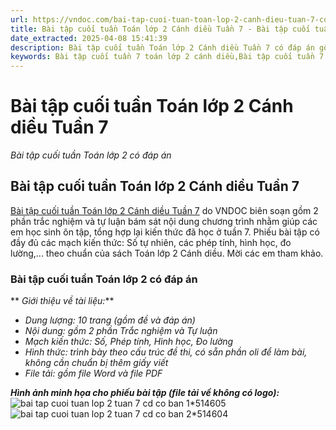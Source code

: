 ```yaml
---
url: https://vndoc.com/bai-tap-cuoi-tuan-toan-lop-2-canh-dieu-tuan-7-co-ban-307061
title: Bài tập cuối tuần Toán lớp 2 Cánh diều Tuần 7 - Bài tập cuối tuần Toán lớp 2 có đáp án - VnDoc.com
date_extracted: 2025-04-08 15:41:39
description: Bài tập cuối tuần Toán lớp 2 Cánh diều Tuần 7 có đáp án gồm Trắc nghiệm và tự luận, theo sát chương trình học trên lớp do VNDOC biên soạn. Mời các em tham khảo.
keywords: Bài tập cuối tuần 7 toán lớp 2 cánh diều,Bài tập cuối tuần 7 toán lớp 2 cánh diều cơ bản,Bài tập cuối tuần 7 toán lớp 2,Bài tập cuối tuần 7 toán lớp 2 CD,Phiếu cuối tuần 7 toán lớp 2 cánh diều,Phiếu cuối tuần 7 toán lớp 2,Phiếu cuối tuần 7 toán lớp 2 cơ bản,Phiếu cuối tuần 7 toán lớp 2 CD
---
```


# Bài tập cuối tuần Toán lớp 2 Cánh diều Tuần 7
 _Bài tập cuối tuần Toán lớp 2 có đáp án_
## Bài tập cuối tuần Toán lớp 2 Cánh diều Tuần 7
[Bài tập cuối tuần Toán lớp 2 Cánh diều Tuần 7](<https://vndoc.com/bai-tap-cuoi-tuan-toan-lop-2-canh-dieu-tuan-7-co-ban-307061>) do VNDOC biên soạn gồm 2 phần trắc nghiệm và tự luận bám sát nội dung chương trình nhằm giúp các em học sinh ôn tập, tổng hợp lại kiến thức đã học ở tuần 7. Phiếu bài tập có đầy đủ các mạch kiến thức: Số tự nhiên, các phép tính, hình học, đo lường,... theo chuẩn của sách Toán lớp 2 Cánh diều. Mời các em tham khảo.
### Bài tập cuối tuần Toán lớp 2 có đáp án
** _Giới thiệu về tài liệu:_**
  * _Dung lượng: 10 trang \(gồm đề và đáp án\)_
  * _Nội dung: gồm 2 phần Trắc nghiệm và Tự luận_
  *  _Mạch kiến thức: Số, Phép tính, Hình học, Đo lường_
  *  _Hình thức: trình bày theo cấu trúc đề thi, có sẵn phần oli để làm bài, không cần chuẩn bị thêm giấy viết_
  *  _File tải: gồm file Word và file PDF_

**_Hình ảnh minh họa cho phiếu bài tập \(file tải về không có logo\):_**
![bai tap cuoi tuan lop 2 tuan 7 cd co ban 1*514605](https://i.vdoc.vn/data/image/2023/10/18/bai-tap-cuoi-tuan-lop-2-tuan-7-cd-co-ban-1.png)![bai tap cuoi tuan lop 2 tuan 7 cd co ban 2*514604](https://i.vdoc.vn/data/image/2023/10/18/bai-tap-cuoi-tuan-lop-2-tuan-7-cd-co-ban-2.png)

